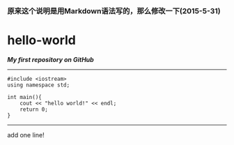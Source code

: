 ### 原来这个说明是用Markdown语法写的，那么修改一下(2015-5-31)

# hello-world
***My first repository on GitHub***
***

	#include <iostream>
	using namespace std;

	int main(){
  		cout << "hello world!" << endl;
  		return 0;
	}

---
add one line!